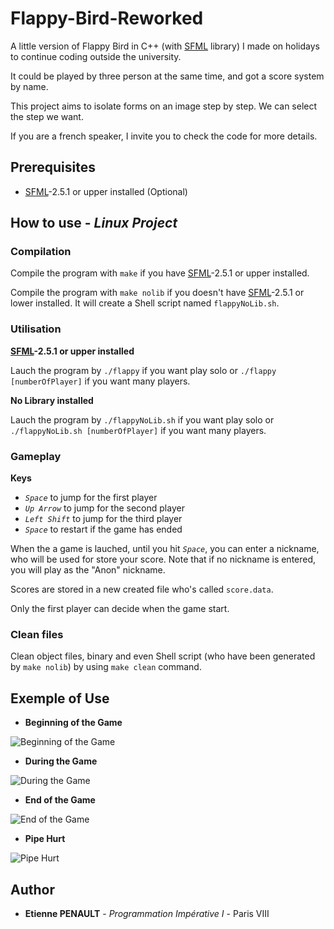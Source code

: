 # Flappy-Bird-Reworked
A little version of Flappy Bird in C++ (with [SFML](https://www.sfml-dev.org/) library) I made on holidays to continue coding outside the university.

It could be played by three person at the same time, and got a score system by name.


This project aims to isolate forms on an image step by step. We can select the step we want.

If you are a french speaker, I invite you to check the code for more details.

## Prerequisites

- [SFML](https://www.sfml-dev.org/)-2.5.1 or upper installed (Optional)

## How to use - *Linux Project*

### Compilation

Compile the program with ```make``` if you have [SFML](https://www.sfml-dev.org/)-2.5.1 or upper installed.

Compile the program with ```make nolib``` if you doesn't have [SFML](https://www.sfml-dev.org/)-2.5.1 or lower installed. It will create a Shell script named ```flappyNoLib.sh```.

### Utilisation

**[SFML](https://www.sfml-dev.org/)-2.5.1 or upper installed**

Lauch the program by ```./flappy``` if you want play solo or ```./flappy [numberOfPlayer]``` if you want many players.

**No Library installed**

Lauch the program by ```./flappyNoLib.sh``` if you want play solo or ```./flappyNoLib.sh [numberOfPlayer]``` if you want many players.

### Gameplay

**Keys**

- *```Space```* to jump for the first player
- *```Up Arrow```* to jump for the second player
- *```Left Shift```* to jump for the third player
- *```Space```* to restart if the game has ended

When the a game is lauched, until you hit *```Space```*, you can enter a nickname, who will be used for store your score. Note that if no nickname is entered, you will play as the "Anon" nickname.

Scores are stored in a new created file who's called ```score.data```.

Only the first player can decide when the game start.

### Clean files

Clean object files, binary and even Shell script (who have been generated by ```make nolib```) by using ```make clean``` command.

## Exemple of Use

- **Beginning of the Game**

![Beginning of the Game](https://github.com/3t13nn3/Flappy-Bird-Reworked/blob/master/Screen/1.png)

- **During the Game**

![During the Game](https://github.com/3t13nn3/Flappy-Bird-Reworked/blob/master/Screen/2.png)


- **End of the Game**

![End of the Game](https://github.com/3t13nn3/Flappy-Bird-Reworked/blob/master/Screen/3.png)

- **Pipe Hurt**

![Pipe Hurt](https://github.com/3t13nn3/Flappy-Bird-Reworked/blob/master/Screen/4.png)

## Author

* **Etienne PENAULT** - *Programmation Impérative I* - Paris VIII
